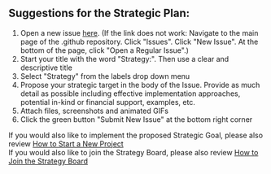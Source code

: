 ## Suggestions for the Strategic Plan:
1. Open a new issue [here](https://github.com/moja-global/.github/issues/new). (If the link does not work: Navigate to the main page of the .github repository. Click "Issues". Click "New Issue". At the bottom of the page, click "Open a Regular Issue".)
1. Start your title with the word "Strategy:". Then use a clear and descriptive title 
1. Select "Strategy" from the labels drop down menu
1. Propose your strategic target in the body of the Issue. Provide as much detail as possible including effective implementation approaches, potential in-kind or financial support, examples, etc. 
1. Attach files, screenshots and animated GIFs
1. Click the green button "Submit New Issue" at the bottom right corner


If you would also like to implement the proposed Strategic Goal, please also review [How to Start a New Project](https://github.com/moja-global/.github/blob/master/Contributing/How-to-Start-a-New-Project.md)  
If you would also like to join the Strategy Board, please also review [How to Join the Strategy Board](https://github.com/moja-global/About-moja-global/blob/master/Contributing/How-to-Join-the-Strategy-Board.md)  
